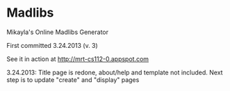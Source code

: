 
Madlibs
========

Mikayla's Online Madlibs Generator

First committed 3.24.2013 (v. 3)

See it in action at 
http://mrt-cs112-0.appspot.com

3.24.2013: Title page is redone, about/help and template not included.
Next step is to update "create" and "display" pages

